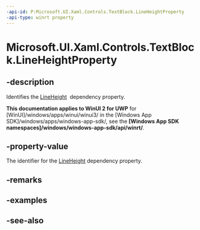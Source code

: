 ```yaml
---
-api-id: P:Microsoft.UI.Xaml.Controls.TextBlock.LineHeightProperty
-api-type: winrt property
---
```


<!-- Property syntax
public Windows.UI.Xaml.DependencyProperty LineHeightProperty { get; }
-->

# Microsoft.UI.Xaml.Controls.TextBlock.LineHeightProperty

## -description
Identifies the [LineHeight](textblock_lineheight.md)  dependency property.

**This documentation applies to WinUI 2 for UWP** for [WinUI]/windows/apps/winui/winui3/ in the [Windows App SDK]/windows/apps/windows-app-sdk/, see the **[Windows App SDK namespaces]/windows/windows-app-sdk/api/winrt/**.

## -property-value
The identifier for the [LineHeight](textblock_lineheight.md) dependency property.

## -remarks

## -examples

## -see-also
